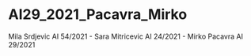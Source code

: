 # AI29_2021_Pacavra_Mirko
Mila Srdjevic AI 54/2021 - Sara Mitricevic AI 24/2021 - Mirko Pacavra AI 29/2021
